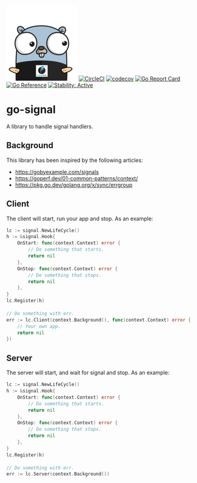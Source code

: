 ![Gopher](assets/gopher.png)
[![CircleCI](https://circleci.com/gh/alexfalkowski/go-signal.svg?style=shield)](https://circleci.com/gh/alexfalkowski/go-signal)
[![codecov](https://codecov.io/gh/alexfalkowski/go-signal/graph/badge.svg?token=Q7B3VZYL9K)](https://codecov.io/gh/alexfalkowski/go-signal)
[![Go Report Card](https://goreportcard.com/badge/github.com/alexfalkowski/go-signal)](https://goreportcard.com/report/github.com/alexfalkowski/go-signal)
[![Go Reference](https://pkg.go.dev/badge/github.com/alexfalkowski/go-signal.svg)](https://pkg.go.dev/github.com/alexfalkowski/go-signal)
[![Stability: Active](https://masterminds.github.io/stability/active.svg)](https://masterminds.github.io/stability/active.html)

# go-signal

A library to handle signal handlers.

## Background

This library has been inspired by the following articles:

- <https://gobyexample.com/signals>
- <https://goperf.dev/01-common-patterns/context/>
- <https://pkg.go.dev/golang.org/x/sync/errgroup>

## Client

The client will start, run your app and stop. As an example:

```go
lc := signal.NewLifeCycle()
h := &signal.Hook{
    OnStart: func(context.Context) error {
        // Do something that starts.
        return nil
    },
    OnStop: func(context.Context) error {
        // Do something that stops.
        return nil
    },
}
lc.Register(h)

// Do something with err.
err := lc.Client(context.Background(), func(context.Context) error {
    // Your own app.
    return nil
})
```

## Server

The server will start, and wait for signal and stop. As an example:

```go
lc := signal.NewLifeCycle()
h := &signal.Hook{
    OnStart: func(context.Context) error {
        // Do something that starts.
        return nil
    },
    OnStop: func(context.Context) error {
        // Do something that stops.
        return nil
    },
}
lc.Register(h)

// Do something with err.
err := lc.Server(context.Background())
```
